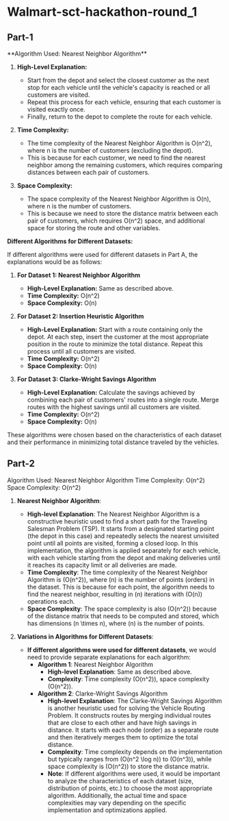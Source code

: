 <h1>Walmart-sct-hackathon-round_1</h1>
<h2>Part-1</h2>
**Algorithm Used: Nearest Neighbor Algorithm**

1. **High-Level Explanation:**
   - Start from the depot and select the closest customer as the next stop for each vehicle until the vehicle's capacity is reached or all customers are visited.
   - Repeat this process for each vehicle, ensuring that each customer is visited exactly once.
   - Finally, return to the depot to complete the route for each vehicle.

2. **Time Complexity:**
   - The time complexity of the Nearest Neighbor Algorithm is O(n^2), where n is the number of customers (excluding the depot).
   - This is because for each customer, we need to find the nearest neighbor among the remaining customers, which requires comparing distances between each pair of customers.

3. **Space Complexity:**
   - The space complexity of the Nearest Neighbor Algorithm is O(n), where n is the number of customers.
   - This is because we need to store the distance matrix between each pair of customers, which requires O(n^2) space, and additional space for storing the route and other variables.

**Different Algorithms for Different Datasets:**

If different algorithms were used for different datasets in Part A, the explanations would be as follows:

1. **For Dataset 1: Nearest Neighbor Algorithm**
   - **High-Level Explanation:** Same as described above.
   - **Time Complexity:** O(n^2)
   - **Space Complexity:** O(n)

2. **For Dataset 2: Insertion Heuristic Algorithm**
   - **High-Level Explanation:** Start with a route containing only the depot. At each step, insert the customer at the most appropriate position in the route to minimize the total distance. Repeat this process until all customers are visited.
   - **Time Complexity:** O(n^2)
   - **Space Complexity:** O(n)

3. **For Dataset 3: Clarke-Wright Savings Algorithm**
   - **High-Level Explanation:** Calculate the savings achieved by combining each pair of customers' routes into a single route. Merge routes with the highest savings until all customers are visited.
   - **Time Complexity:** O(n^2)
   - **Space Complexity:** O(n)

These algorithms were chosen based on the characteristics of each dataset and their performance in minimizing total distance traveled by the vehicles.

<h2>Part-2</h2>

Algorithm Used: Nearest Neighbor Algorithm
Time Complexity: O(n^2)
Space Complexity: O(n^2)
1. **Nearest Neighbor Algorithm**:
   - **High-level Explanation**: The Nearest Neighbor Algorithm is a constructive heuristic used to find a short path for the Traveling Salesman Problem (TSP). It starts from a designated starting point (the depot in this case) and repeatedly selects the nearest unvisited point until all points are visited, forming a closed loop. In this implementation, the algorithm is applied separately for each vehicle, with each vehicle starting from the depot and making deliveries until it reaches its capacity limit or all deliveries are made.
   - **Time Complexity**: The time complexity of the Nearest Neighbor Algorithm is \(O(n^2)\), where \(n\) is the number of points (orders) in the dataset. This is because for each point, the algorithm needs to find the nearest neighbor, resulting in \(n\) iterations with \(O(n)\) operations each.
   - **Space Complexity**: The space complexity is also \(O(n^2)\) because of the distance matrix that needs to be computed and stored, which has dimensions \(n \times n\), where \(n\) is the number of points.

2. **Variations in Algorithms for Different Datasets**:
   - **If different algorithms were used for different datasets**, we would need to provide separate explanations for each algorithm:
     - **Algorithm 1**: Nearest Neighbor Algorithm
       - **High-level Explanation**: Same as described above.
       - **Complexity**: Time complexity \(O(n^2)\), space complexity \(O(n^2)\).
     - **Algorithm 2**: Clarke-Wright Savings Algorithm
       - **High-level Explanation**: The Clarke-Wright Savings Algorithm is another heuristic used for solving the Vehicle Routing Problem. It constructs routes by merging individual routes that are close to each other and have high savings in distance. It starts with each node (order) as a separate route and then iteratively merges them to optimize the total distance.
       - **Complexity**: Time complexity depends on the implementation but typically ranges from \(O(n^2 \log n)\) to \(O(n^3)\), while space complexity is \(O(n^2)\) to store the distance matrix.
       - **Note**: If different algorithms were used, it would be important to analyze the characteristics of each dataset (size, distribution of points, etc.) to choose the most appropriate algorithm. Additionally, the actual time and space complexities may vary depending on the specific implementation and optimizations applied.

